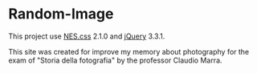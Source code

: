 # Random-Image
This project use [NES.css](https://github.com/BcRikko/NES.css) 2.1.0 and [jQuery](https://jquery.com) 3.3.1.

This site was created for improve my memory about photography for the exam of "Storia della fotografia" by the professor Claudio Marra.
